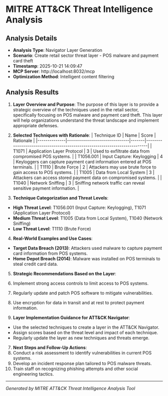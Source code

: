 # MITRE ATT&CK Threat Intelligence Analysis

## Analysis Details
- **Analysis Type**: Navigator Layer Generation
- **Scenario**: Create retail sector threat layer - POS malware and payment card theft
- **Timestamp**: 2025-10-21 14:09:47
- **MCP Server**: http://localhost:8032/mcp
- **Optimization Method**: Intelligent content filtering

## Analysis Results

1. **Layer Overview and Purpose**: The purpose of this layer is to provide a strategic overview of the techniques used in the retail sector, specifically focusing on POS malware and payment card theft. This layer will help organizations understand the threat landscape and implement appropriate defenses.

2. **Selected Techniques with Rationale**:
| Technique ID | Name                          | Score | Rationale                                                                 |
|--------------|-------------------------------|-------|---------------------------------------------------------------------------|
| T1071        | Application Layer Protocol     | 3     | Used to exfiltrate data from compromised POS systems.                     |
| T1056.001    | Input Capture: Keylogging      | 4     | Keyloggers can capture payment card information entered at POS terminals. |
| T1110        | Brute Force                   | 2     | Attackers may use brute force to gain access to POS systems.              |
| T1005        | Data from Local System        | 3     | Attackers can access stored payment data on compromised systems.          |
| T1040        | Network Sniffing              | 3     | Sniffing network traffic can reveal sensitive payment information.        |

3. **Technique Categorization and Threat Levels**:
- **High Threat Level**: T1056.001 (Input Capture: Keylogging), T1071 (Application Layer Protocol)
- **Medium Threat Level**: T1005 (Data from Local System), T1040 (Network Sniffing)
- **Low Threat Level**: T1110 (Brute Force)

4. **Real-World Examples and Use Cases**:
- **Target Data Breach (2013)**: Attackers used malware to capture payment card information from POS systems.
- **Home Depot Breach (2014)**: Malware was installed on POS terminals to steal credit card data.

5. **Strategic Recommendations Based on the Layer**:
1. Implement strong access controls to limit access to POS systems.
2. Regularly update and patch POS software to mitigate vulnerabilities.
3. Use encryption for data in transit and at rest to protect payment information.

6. **Layer Implementation Guidance for ATT&CK Navigator**:
- Use the selected techniques to create a layer in the ATT&CK Navigator.
- Assign scores based on the threat level and impact of each technique.
- Regularly update the layer as new techniques and threats emerge.

7. **Next Steps and Follow-Up Actions**:
1. Conduct a risk assessment to identify vulnerabilities in current POS systems.
2. Develop an incident response plan tailored to POS malware threats.
3. Train staff on recognizing phishing attempts and other social engineering tactics.

---
*Generated by MITRE ATT&CK Threat Intelligence Analysis Tool*
